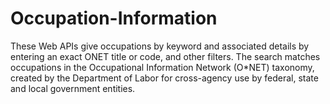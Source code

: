 # Occupation-Information
These Web APIs give occupations by keyword and associated details by entering an exact ONET title or code, and other filters. The search matches occupations in the Occupational Information Network (O*NET) taxonomy, created by the Department of Labor for cross-agency use by federal, state and local government entities.

